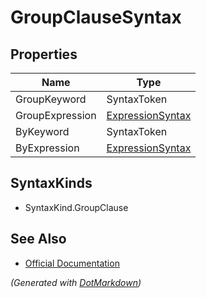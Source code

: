 # GroupClauseSyntax

## Properties

| Name            | Type                                    |
| --------------- | --------------------------------------- |
| GroupKeyword    | SyntaxToken                             |
| GroupExpression | [ExpressionSyntax](ExpressionSyntax.md) |
| ByKeyword       | SyntaxToken                             |
| ByExpression    | [ExpressionSyntax](ExpressionSyntax.md) |

## SyntaxKinds

* SyntaxKind\.GroupClause

## See Also

* [Official Documentation](https://docs.microsoft.com/en-us/dotnet/api/microsoft.codeanalysis.csharp.syntax.groupclausesyntax)


*\(Generated with [DotMarkdown](http://github.com/JosefPihrt/DotMarkdown)\)*